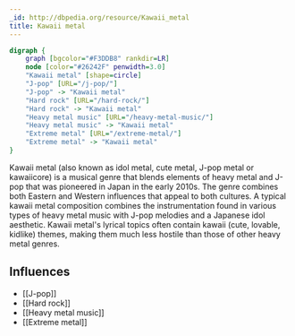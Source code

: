 ```yaml
---
_id: http://dbpedia.org/resource/Kawaii_metal
title: Kawaii metal
---
```


```dot
digraph {
	graph [bgcolor="#F3DDB8" rankdir=LR]
	node [color="#26242F" penwidth=3.0]
	"Kawaii metal" [shape=circle]
	"J-pop" [URL="/j-pop/"]
	"J-pop" -> "Kawaii metal"
	"Hard rock" [URL="/hard-rock/"]
	"Hard rock" -> "Kawaii metal"
	"Heavy metal music" [URL="/heavy-metal-music/"]
	"Heavy metal music" -> "Kawaii metal"
	"Extreme metal" [URL="/extreme-metal/"]
	"Extreme metal" -> "Kawaii metal"
}
```

Kawaii metal (also known as idol metal, cute metal, J-pop metal or kawaiicore) is a musical genre that blends elements of heavy metal and J-pop that was pioneered in Japan in the early 2010s. The genre combines both Eastern and Western influences that appeal to both cultures. A typical kawaii metal composition combines the instrumentation found in various types of heavy metal music with J-pop melodies and a Japanese idol aesthetic. Kawaii metal's lyrical topics often contain kawaii (cute, lovable, kidlike) themes, making them much less hostile than those of other heavy metal genres.

## Influences
- [[J-pop]]
- [[Hard rock]]
- [[Heavy metal music]]
- [[Extreme metal]]
